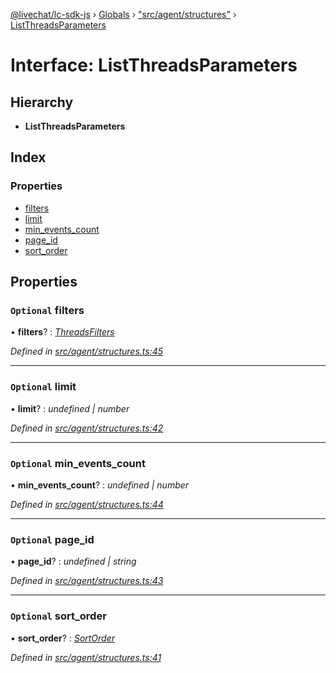 [@livechat/lc-sdk-js](../README.md) › [Globals](../globals.md) › ["src/agent/structures"](../modules/_src_agent_structures_.md) › [ListThreadsParameters](_src_agent_structures_.listthreadsparameters.md)

# Interface: ListThreadsParameters

## Hierarchy

* **ListThreadsParameters**

## Index

### Properties

* [filters](_src_agent_structures_.listthreadsparameters.md#optional-filters)
* [limit](_src_agent_structures_.listthreadsparameters.md#optional-limit)
* [min_events_count](_src_agent_structures_.listthreadsparameters.md#optional-min_events_count)
* [page_id](_src_agent_structures_.listthreadsparameters.md#optional-page_id)
* [sort_order](_src_agent_structures_.listthreadsparameters.md#optional-sort_order)

## Properties

### `Optional` filters

• **filters**? : *[ThreadsFilters](_src_agent_structures_.threadsfilters.md)*

*Defined in [src/agent/structures.ts:45](https://github.com/livechat/lc-sdk-js/blob/04572ce/src/agent/structures.ts#L45)*

___

### `Optional` limit

• **limit**? : *undefined | number*

*Defined in [src/agent/structures.ts:42](https://github.com/livechat/lc-sdk-js/blob/04572ce/src/agent/structures.ts#L42)*

___

### `Optional` min_events_count

• **min_events_count**? : *undefined | number*

*Defined in [src/agent/structures.ts:44](https://github.com/livechat/lc-sdk-js/blob/04572ce/src/agent/structures.ts#L44)*

___

### `Optional` page_id

• **page_id**? : *undefined | string*

*Defined in [src/agent/structures.ts:43](https://github.com/livechat/lc-sdk-js/blob/04572ce/src/agent/structures.ts#L43)*

___

### `Optional` sort_order

• **sort_order**? : *[SortOrder](../enums/_src_objects_index_.sortorder.md)*

*Defined in [src/agent/structures.ts:41](https://github.com/livechat/lc-sdk-js/blob/04572ce/src/agent/structures.ts#L41)*

